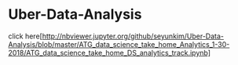 # Uber-Data-Analysis

click here[http://nbviewer.jupyter.org/github/seyunkim/Uber-Data-Analysis/blob/master/ATG_data_science_take_home_Analytics_1-30-2018/ATG_data_science_take_home_DS_analytics_track.ipynb]
